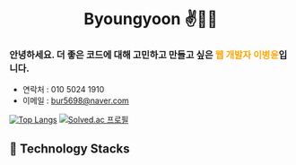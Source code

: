 <div align="center">
    
# Byoungyoon ✌🤞🤞

</div>

### 안녕하세요. 더 좋은 코드에 대해 고민하고 만들고 싶은<span style="color:orange"> 웹 개발자 이병윤</span>입니다.

- 연락처 : 010 5024 1910
- 이메일 : bur5698@naver.com

[![Top Langs](https://github-readme-stats.vercel.app/api/top-langs/?username=byoungyoon&layout=donut)](https://github.com/anuraghazra/github-readme-stats) [![Solved.ac
프로필](http://mazassumnida.wtf/api/v2/generate_badge?boj=bur5698)](https://solved.ac/bur5698)

## :hammer: Technology Stacks
